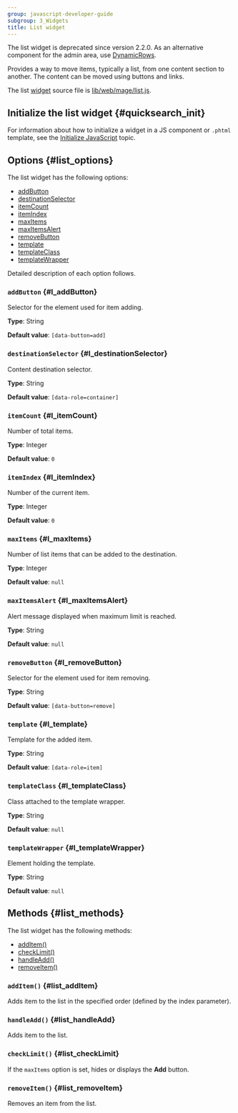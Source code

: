 ```yaml
---
group: javascript-developer-guide
subgroup: 3_Widgets
title: List widget
---
```


<InlineAlert variant="warning" slots="text" />

The list widget is deprecated since version 2.2.0. As an alternative component for the admin area, use [DynamicRows](https://devdocs.magento.com/guides/v2.4/ui_comp_guide/components/ui-dynamicrows.html).

Provides a way to move items, typically a list, from one content section to another.
The content can be moved using buttons and links.

The list [widget](https://glossary.magento.com/widget) source file is [lib/web/mage/list.js](https://github.com/magento/magento2/blob/2.4/lib/web/mage/list.js).

## Initialize the list widget {#quicksearch_init}

For information about how to initialize a widget in a JS component or `.phtml` template, see the [Initialize JavaScript](init.md) topic.

## Options {#list_options}

The list widget has the following options:

-  [addButton](#l_addButton)
-  [destinationSelector](#l_destinationSelector)
-  [itemCount](#l_itemCount)
-  [itemIndex](#l_itemIndex)
-  [maxItems](#l_maxItems)
-  [maxItemsAlert](#l_maxItemsAlert)
-  [removeButton](#l_removeButton)
-  [template](#l_template)
-  [templateClass](#l_templateClass)
-  [templateWrapper](#l_templateWrapper)

Detailed description of each option follows.

### `addButton` {#l_addButton}

Selector for the element used for item adding.

**Type**: String

**Default value**: `[data-button=add]`

### `destinationSelector` {#l_destinationSelector}

Content destination selector.

**Type**: String

**Default value**: `[data-role=container]`

### `itemCount` {#l_itemCount}

Number of total items.

**Type**: Integer

**Default value**: `0`

### `itemIndex` {#l_itemIndex}

Number of the current item.

**Type**: Integer

**Default value**: `0`

### `maxItems` {#l_maxItems}

Number of list items that can be added to the destination.

**Type**: Integer

**Default value**: `null`

### `maxItemsAlert` {#l_maxItemsAlert}

Alert message displayed when maximum limit is reached.

**Type**: String

**Default value**: `null`

### `removeButton` {#l_removeButton}

Selector for the element used for item removing.

**Type**: String

**Default value**: `[data-button=remove]`

### `template` {#l_template}

Template for the added item.

**Type**: String

**Default value**: `[data-role=item]`

### `templateClass` {#l_templateClass}

Class attached to the template wrapper.

**Type**: String

**Default value**: `null`

### `templateWrapper` {#l_templateWrapper}

Element holding the template.

**Type**: String

**Default value**: `null`

## Methods {#list_methods}

The list widget has the following methods:

-  [addItem()](#list_addItem)
-  [checkLimit()](#list_checkLimit)
-  [handleAdd()](#list_handleAdd)
-  [removeItem()](#list_removeItem)

### `addItem()` {#list_addItem}

Adds item to the list in the specified order (defined by the index parameter).

### `handleAdd()` {#list_handleAdd}

Adds item to the list.

### `checkLimit()` {#list_checkLimit}

If the `maxItems` option is set, hides or displays the **Add** button.

### `removeItem()` {#list_removeItem}

Removes an item from the list.

